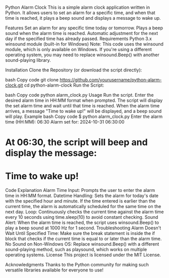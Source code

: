 Python Alarm Clock
This is a simple alarm clock application written in Python. It allows users to set an alarm for a specific time, and when that time is reached, it plays a beep sound and displays a message to wake up.

Features
Set an alarm for any specific time today or tomorrow.
Plays a beep sound when the alarm time is reached.
Automatic adjustment for the next day if the specified time has already passed.
Requirements
Python 3.x
winsound module (built-in for Windows)
Note: This code uses the winsound module, which is only available on Windows. If you're using a different operating system, you may need to replace winsound.Beep() with another sound-playing library.

Installation
Clone the Repository (or download the script directly):

bash
Copy code
git clone https://github.com/yourusername/python-alarm-clock.git
cd python-alarm-clock
Run the Script:

bash
Copy code
python alarm_clock.py
Usage
Run the script.
Enter the desired alarm time in HH:MM format when prompted.
The script will display the set alarm time and wait until that time is reached.
When the alarm time arrives, a message "Time to wake up!" will be displayed, and a beep sound will play.
Example
bash
Copy code
$ python alarm_clock.py
Enter the alarm time (HH:MM): 06:30
Alarm set for: 2024-10-31 06:30:00
# At 06:30, the script will beep and display the message:
# Time to wake up!
Code Explanation
Alarm Time Input: Prompts the user to enter the alarm time in HH:MM format.
Datetime Handling: Sets the alarm for today's date with the specified hour and minute. If the time entered is earlier than the current time, the alarm is automatically scheduled for the same time on the next day.
Loop: Continuously checks the current time against the alarm time every 10 seconds using time.sleep(10) to avoid constant checking.
Sound Alert: When the alarm time is reached, the script uses winsound.Beep() to play a beep sound at 1000 Hz for 1 second.
Troubleshooting
Alarm Doesn't Wait Until Specified Time: Make sure the break statement is inside the if block that checks if the current time is equal to or later than the alarm time.
No Sound on Non-Windows OS: Replace winsound.Beep() with a different sound-playing method, such as playsound, which works on multiple operating systems.
License
This project is licensed under the MIT License.

Acknowledgments
Thanks to the Python community for making such versatile libraries available for everyone to use!

